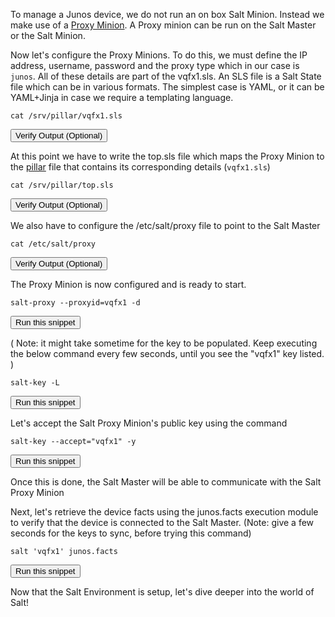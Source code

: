 To manage a Junos device, we do not run an on box Salt Minion. Instead we make use of a [Proxy Minion](https://docs.saltstack.com/en/latest/topics/proxyminion/index.html). A Proxy minion can be run on the Salt Master or the Salt Minion.

Now let's configure the Proxy Minions. To do this, we must define the IP address, username, password and the proxy type which in our case is `junos`. All of these details are part of the vqfx1.sls. An SLS file is a Salt State file which can be in various formats. The simplest case is YAML, or it can be YAML+Jinja in case we require a templating language.
```
cat /srv/pillar/vqfx1.sls
```
<button type="button" class="btn btn-primary btn-sm" onclick="runSnippetInTab('salt1', this)">Verify Output (Optional)</button>


At this point we have to write the top.sls file which maps the Proxy Minion to the [pillar](https://docs.saltstack.com/en/latest/topics/pillar/) file that contains its corresponding details (`vqfx1.sls`)
```
cat /srv/pillar/top.sls
```
<button type="button" class="btn btn-primary btn-sm" onclick="runSnippetInTab('salt1', this)">Verify Output (Optional)</button>


We also have to configure the /etc/salt/proxy file to point to the Salt Master
```
cat /etc/salt/proxy
```
<button type="button" class="btn btn-primary btn-sm" onclick="runSnippetInTab('salt1', this)">Verify Output (Optional)</button>

The Proxy Minion is now configured and is ready to start.
```
salt-proxy --proxyid=vqfx1 -d
```
<button type="button" class="btn btn-primary btn-sm" onclick="runSnippetInTab('salt1', this)">Run this snippet</button>

( Note: it might take sometime for the key to be populated. Keep executing the below command every few seconds, until you see the "vqfx1" key listed. )
```
salt-key -L
```
<button type="button" class="btn btn-primary btn-sm" onclick="runSnippetInTab('salt1', this)">Run this snippet</button>

Let's accept the Salt Proxy Minion's public key using the command
```
salt-key --accept="vqfx1" -y
```
<button type="button" class="btn btn-primary btn-sm" onclick="runSnippetInTab('salt1', this)">Run this snippet</button>

Once this is done, the Salt Master will be able to communicate with the Salt Proxy Minion

Next, let's retrieve the device facts using the junos.facts execution module to verify that the device is connected to the Salt Master.
(Note: give a few seconds for the keys to sync, before trying this command)
```
salt 'vqfx1' junos.facts
```
<button type="button" class="btn btn-primary btn-sm" onclick="runSnippetInTab('salt1', this)">Run this snippet</button>

Now that the Salt Environment is setup, let's dive deeper into the world of Salt!
